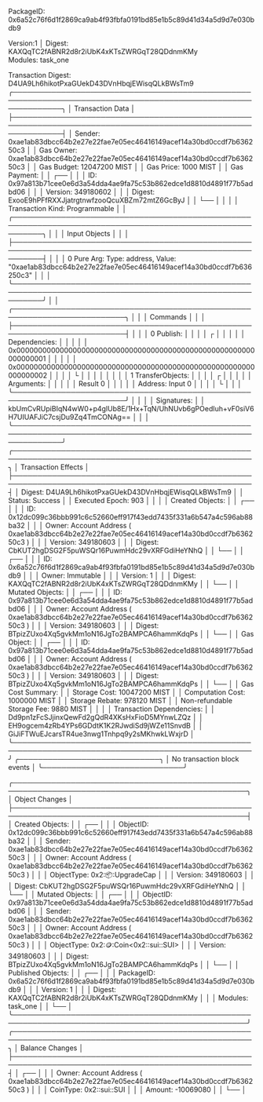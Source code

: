  PackageID: 0x6a52c76f6d1f2869ca9ab4f93fbfa0191bd85e1b5c89d41d34a5d9d7e030bdb9  
 
 Version:1                                                                                    │
Digest:  KAXQqTC2fABNR2d8r2iUbK4xKTsZWRGqT28QDdnmKMy                                          
Modules: task_one   















Transaction Digest: D4UA9Lh6hikotPxaGUekD43DVnHbqjEWisqQLkBWsTm9
╭──────────────────────────────────────────────────────────────────────────────────────────────────────────────╮
│ Transaction Data                                                                                             │
├──────────────────────────────────────────────────────────────────────────────────────────────────────────────┤
│ Sender: 0xae1ab83dbcc64b2e27e22fae7e05ec46416149acef14a30bd0ccdf7b636250c3                                   │
│ Gas Owner: 0xae1ab83dbcc64b2e27e22fae7e05ec46416149acef14a30bd0ccdf7b636250c3                                │
│ Gas Budget: 12047200 MIST                                                                                    │
│ Gas Price: 1000 MIST                                                                                         │
│ Gas Payment:                                                                                                 │
│  ┌──                                                                                                         │
│  │ ID: 0x97a813b71cee0e6d3a54dda4ae9fa75c53b862edce1d8810d4891f77b5adbd06                                    │
│  │ Version: 349180602                                                                                        │
│  │ Digest: ExooE9hPFfRXXJjatrgtnwfzooQcuXBZm72mtZ6GcByJ                                                      │
│  └──                                                                                                         │
│                                                                                                              │
│ Transaction Kind: Programmable                                                                               │
│ ╭──────────────────────────────────────────────────────────────────────────────────────────────────────────╮ │
│ │ Input Objects                                                                                            │ │
│ ├──────────────────────────────────────────────────────────────────────────────────────────────────────────┤ │
│ │ 0   Pure Arg: Type: address, Value: "0xae1ab83dbcc64b2e27e22fae7e05ec46416149acef14a30bd0ccdf7b636250c3" │ │
│ ╰──────────────────────────────────────────────────────────────────────────────────────────────────────────╯ │
│ ╭─────────────────────────────────────────────────────────────────────────╮                                  │
│ │ Commands                                                                │                                  │
│ ├─────────────────────────────────────────────────────────────────────────┤                                  │
│ │ 0  Publish:                                                             │                                  │
│ │  ┌                                                                      │                                  │
│ │  │ Dependencies:                                                        │                                  │
│ │  │   0x0000000000000000000000000000000000000000000000000000000000000001 │                                  │
│ │  │   0x0000000000000000000000000000000000000000000000000000000000000002 │                                  │
│ │  └                                                                      │                                  │
│ │                                                                         │                                  │
│ │ 1  TransferObjects:                                                     │                                  │
│ │  ┌                                                                      │                                  │
│ │  │ Arguments:                                                           │                                  │
│ │  │   Result 0                                                           │                                  │
│ │  │ Address: Input  0                                                    │                                  │
│ │  └                                                                      │                                  │
│ ╰─────────────────────────────────────────────────────────────────────────╯                                  │
│                                                                                                              │
│ Signatures:                                                                                                  │
│    kbUmCvRUpiBIqN4wW0+p4glUb8E/1Hx+TqN/UhNUvb6gPOedIuh+vF0siV6H7UIUAFJiC7csjDu9Zq4TmCONAg==                  │
│                                                                                                              │
╰──────────────────────────────────────────────────────────────────────────────────────────────────────────────╯
╭───────────────────────────────────────────────────────────────────────────────────────────────────╮
│ Transaction Effects                                                                               │
├───────────────────────────────────────────────────────────────────────────────────────────────────┤
│ Digest: D4UA9Lh6hikotPxaGUekD43DVnHbqjEWisqQLkBWsTm9                                              │
│ Status: Success                                                                                   │
│ Executed Epoch: 903                                                                               │
│                                                                                                   │
│ Created Objects:                                                                                  │
│  ┌──                                                                                              │
│  │ ID: 0x12dc099c36bbb991c6c52660eff917f43edd7435f331a6b547a4c596ab88ba32                         │
│  │ Owner: Account Address ( 0xae1ab83dbcc64b2e27e22fae7e05ec46416149acef14a30bd0ccdf7b636250c3 )  │
│  │ Version: 349180603                                                                             │
│  │ Digest: CbKUT2hgDSG2F5puWSQr16PuwmHdc29vXRFGdiHeYNhQ                                           │
│  └──                                                                                              │
│  ┌──                                                                                              │
│  │ ID: 0x6a52c76f6d1f2869ca9ab4f93fbfa0191bd85e1b5c89d41d34a5d9d7e030bdb9                         │
│  │ Owner: Immutable                                                                               │
│  │ Version: 1                                                                                     │
│  │ Digest: KAXQqTC2fABNR2d8r2iUbK4xKTsZWRGqT28QDdnmKMy                                            │
│  └──                                                                                              │
│ Mutated Objects:                                                                                  │
│  ┌──                                                                                              │
│  │ ID: 0x97a813b71cee0e6d3a54dda4ae9fa75c53b862edce1d8810d4891f77b5adbd06                         │
│  │ Owner: Account Address ( 0xae1ab83dbcc64b2e27e22fae7e05ec46416149acef14a30bd0ccdf7b636250c3 )  │
│  │ Version: 349180603                                                                             │
│  │ Digest: BTpizZUxo4Xq5gvkMm1oN16JgTo2BAMPCA6hammKdqPs                                           │
│  └──                                                                                              │
│ Gas Object:                                                                                       │
│  ┌──                                                                                              │
│  │ ID: 0x97a813b71cee0e6d3a54dda4ae9fa75c53b862edce1d8810d4891f77b5adbd06                         │
│  │ Owner: Account Address ( 0xae1ab83dbcc64b2e27e22fae7e05ec46416149acef14a30bd0ccdf7b636250c3 )  │
│  │ Version: 349180603                                                                             │
│  │ Digest: BTpizZUxo4Xq5gvkMm1oN16JgTo2BAMPCA6hammKdqPs                                           │
│  └──                                                                                              │
│ Gas Cost Summary:                                                                                 │
│    Storage Cost: 10047200 MIST                                                                    │
│    Computation Cost: 1000000 MIST                                                                 │
│    Storage Rebate: 978120 MIST                                                                    │
│    Non-refundable Storage Fee: 9880 MIST                                                          │
│                                                                                                   │
│ Transaction Dependencies:                                                                         │
│    Dd9pn1zFcSJjinxQewFd2gQdR4XKsHxFioD5MYnwLZQz                                                   │
│    EH9ogcem4zRb4YPs6GDdtK1K2RJwdiSd9jWZe11SnvdB                                                   │
│    GiJiFTWuEJcarsTR4ue3nwg1Tnhpq9y2sMKhwkLWxjrD                                                   │
╰───────────────────────────────────────────────────────────────────────────────────────────────────╯
╭─────────────────────────────╮
│ No transaction block events │
╰─────────────────────────────╯

╭──────────────────────────────────────────────────────────────────────────────────────────────────╮
│ Object Changes                                                                                   │
├──────────────────────────────────────────────────────────────────────────────────────────────────┤
│ Created Objects:                                                                                 │
│  ┌──                                                                                             │
│  │ ObjectID: 0x12dc099c36bbb991c6c52660eff917f43edd7435f331a6b547a4c596ab88ba32                  │
│  │ Sender: 0xae1ab83dbcc64b2e27e22fae7e05ec46416149acef14a30bd0ccdf7b636250c3                    │
│  │ Owner: Account Address ( 0xae1ab83dbcc64b2e27e22fae7e05ec46416149acef14a30bd0ccdf7b636250c3 ) │
│  │ ObjectType: 0x2::package::UpgradeCap                                                          │
│  │ Version: 349180603                                                                            │
│  │ Digest: CbKUT2hgDSG2F5puWSQr16PuwmHdc29vXRFGdiHeYNhQ                                          │
│  └──                                                                                             │
│ Mutated Objects:                                                                                 │
│  ┌──                                                                                             │
│  │ ObjectID: 0x97a813b71cee0e6d3a54dda4ae9fa75c53b862edce1d8810d4891f77b5adbd06                  │
│  │ Sender: 0xae1ab83dbcc64b2e27e22fae7e05ec46416149acef14a30bd0ccdf7b636250c3                    │
│  │ Owner: Account Address ( 0xae1ab83dbcc64b2e27e22fae7e05ec46416149acef14a30bd0ccdf7b636250c3 ) │
│  │ ObjectType: 0x2::coin::Coin<0x2::sui::SUI>                                                    │
│  │ Version: 349180603                                                                            │
│  │ Digest: BTpizZUxo4Xq5gvkMm1oN16JgTo2BAMPCA6hammKdqPs                                          │
│  └──                                                                                             │
│ Published Objects:                                                                               │
│  ┌──                                                                                             │
│  │ PackageID: 0x6a52c76f6d1f2869ca9ab4f93fbfa0191bd85e1b5c89d41d34a5d9d7e030bdb9                 │
│  │ Version: 1                                                                                    │
│  │ Digest: KAXQqTC2fABNR2d8r2iUbK4xKTsZWRGqT28QDdnmKMy                                           │
│  │ Modules: task_one                                                                             │
│  └──                                                                                             │
╰──────────────────────────────────────────────────────────────────────────────────────────────────╯
╭───────────────────────────────────────────────────────────────────────────────────────────────────╮
│ Balance Changes                                                                                   │
├───────────────────────────────────────────────────────────────────────────────────────────────────┤
│  ┌──                                                                                              │
│  │ Owner: Account Address ( 0xae1ab83dbcc64b2e27e22fae7e05ec46416149acef14a30bd0ccdf7b636250c3 )  │
│  │ CoinType: 0x2::sui::SUI                                                                        │
│  │ Amount: -10069080                                                                              │
│  └──                                                                                              │